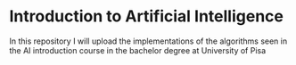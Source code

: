 # Introduction to Artificial Intelligence
In this repository I will upload the implementations of the algorithms seen in the AI introduction course in the bachelor degree at University of Pisa
